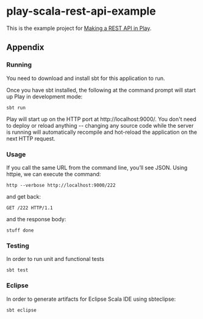 # play-scala-rest-api-example

This is the example project for [Making a REST API in Play](http://developer.lightbend.com/guides/play-rest-api/index.html).

## Appendix

### Running

You need to download and install sbt for this application to run.

Once you have sbt installed, the following at the command prompt will start up Play in development mode:

```
sbt run
```

Play will start up on the HTTP port at http://localhost:9000/.   You don't need to deploy or reload anything -- changing any source code while the server is running will automatically recompile and hot-reload the application on the next HTTP request. 

### Usage

If you call the same URL from the command line, you’ll see JSON. Using httpie, we can execute the command:

```
http --verbose http://localhost:9000/222
```

and get back:

```
GET /222 HTTP/1.1
```

and the response body:

```
stuff done
```

### Testing

In order to run unit and functional tests

```
sbt test
```

### Eclipse

In order to generate artifacts for Eclipse Scala IDE using sbteclipse:

```
sbt eclipse
```

